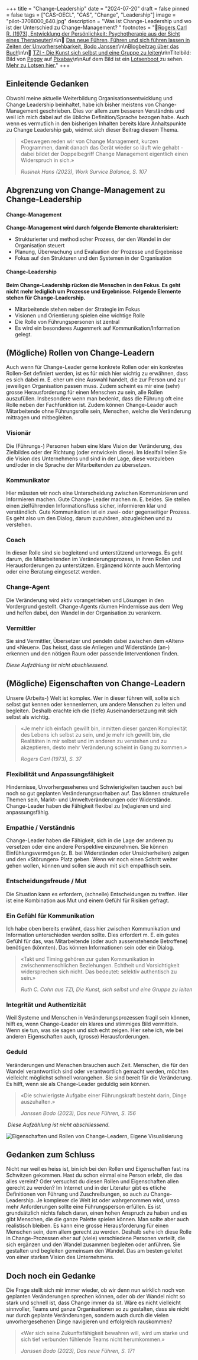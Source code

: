 +++
title = "Change-Leadership"
date = "2024-07-20"
draft = false
pinned = false
tags = ["CAS-OECL", "CAS", "Change", "Leadership"]
image = "pilot-3708000_640.jpg"
description = "Was ist Change-Leadership und wo ist der Unterschied zu Change-Management? "
footnotes = "📘[Rogers Carl R. (1973), Entwicklung der Persönlichkeit: Psychotherapie aus der Sicht eines Therapeuten](https://www.exlibris.ch/de/buecher-buch/deutschsprachige-buecher/carl-r-rogers/entwicklung-der-persoenlichkeit-konzepte-der-humanwissenschaften/id/9783608964172/)\n\n📘 [Das neue Führen, Führen und sich führen lassen in Zeiten der Unvorhersehbarkeit, Bodo Janssen](https://www.exlibris.ch/de/buecher-buch/deutschsprachige-buecher/bodo-janssen/das-neue-fuehren/id/9783424202854/)\n\n[Blogbeitrag über das Buch](https://www.bensblog.ch/das-neue-fuehren/)\n\n📘 [TZI - Die Kunst sich selbst und eine Gruppe zu leiten](https://www.exlibris.ch/de/buecher-buch/deutschsprachige-buecher/cornelia-loehmer/tzi-die-kunst-sich-selbst-und-eine-gruppe-zu-leiten/id/9783608961225/)\n\nTitelbild: Bild von [Peggy](https://pixabay.com/de/users/bpheinze_photography-9685047/?utm_source=link-attribution&utm_medium=referral&utm_campaign=image&utm_content=3708000) auf [Pixabay](https://pixabay.com/de//?utm_source=link-attribution&utm_medium=referral&utm_campaign=image&utm_content=3708000)\n\nAuf dem Bild ist ein [Lotsenboot ](https://de.wikipedia.org/wiki/Lotsenboot)zu sehen. [Mehr zu Lotsen hier.](https://de.wikipedia.org/wiki/Lotse)"
+++
## Einleitende Gedanken

Obwohl meine aktuelle Weiterbildung Organisationsentwicklung und Change Leadership beinhaltet, habe ich bisher meistens von Change-Management geschrieben. Dies vor allem zum besseren Verständnis und weil ich mich dabei auf die übliche Definition/Sprache bezogen habe. Auch wenn es vermutlich in den bisherigen Inhalten bereits klare Anhaltspunkte zu Change Leadership gab, widmet sich dieser Beitrag diesem Thema. 

> «Deswegen reden wir von Change Management, kurzen Programmen, damit danach das Gerät wieder so läuft wie gehabt - dabei bildet der Doppelbegriff Change Management eigentlich einen Widerspruch in sich.»
>
> *Rusinek Hans (2023), Work Survice Balance, S. 107*

## Abgrenzung von Change-Management zu Change-Leadership

#### Change-Management

**Change-Management wird durch folgende Elemente charakterisiert:** 

* Strukturierter und methodischer Prozess, der den Wandel in der Organisation steuert
* Planung, Überwachung und Evaluation der Prozesse und Ergebnisse
* Fokus auf den Strukturen und den Systemen in der Organisation

#### **Change-Leadership**

**Beim Change-Leadership rücken die Menschen in den Fokus. Es geht nicht mehr lediglich um Prozesse und Ergebnisse. Folgende Elemente stehen für Change-Leadership.**  

* Mitarbeitende stehen neben der Strategie im Fokus
* Visionen und Orientierung spielen eine wichtige Rolle
* Die Rolle von Führungspersonen ist zentral
* Es wird ein besonderes Augenmerk auf Kommunikation/Information gelegt.

## (Mögliche) Rollen von Change-Leadern

Auch wenn für Change-Leader gerne konkrete Rollen oder ein konkretes Rollen-Set definiert werden, ist es für mich hier wichtig zu erwähnen, dass es sich dabei m. E. eher um eine Auswahl handelt, die zur Person und zur jeweiligen Organisation passen muss. Zudem scheint es mir eine (sehr) grosse Herausforderung für einen Menschen zu sein, alle Rollen auszufüllen. Insbesondere wenn man bedenkt, dass die Führung oft eine Rolle neben der Fachfunktion ist. Zudem können Change-Leader auch Mitarbeitende ohne Führungsrolle sein, Menschen, welche die Veränderung mittragen und mitbegleiten. 

### Visionär

Die (Führungs-) Personen haben eine klare Vision der Veränderung, des Zielbildes oder der Richtung (oder entwickeln diese). Im Idealfall teilen Sie die Vision des Unternehmens und sind in der Lage, diese vorzuleben und/oder in die Sprache der Mitarbeitenden zu übersetzen. 

### Kommunikator

Hier müssten wir noch eine Unterscheidung zwischen Kommunizieren und Informieren machen. Gute Change-Leader machen m. E. beides. Sie stellen einen zielführenden Informationsfluss sicher, informieren klar und verständlich. Gute Kommunikation ist ein zwei- oder gegenseitiger Prozess. Es geht also um den Dialog, darum zuzuhören, abzugleichen und zu verstehen. 

### Coach

In dieser Rolle sind sie begleitend und unterstützend unterwegs. Es geht darum, die Mitarbeitenden im Veränderungsprozess, in ihren Rollen und Herausforderungen zu unterstützen. Ergänzend könnte auch Mentoring oder eine Beratung eingesetzt werden. 

### Change-Agent

Die Veränderung wird aktiv vorangetrieben und Lösungen in den Vordergrund gestellt. Change-Agents räumen Hindernisse aus dem Weg und helfen dabei, den Wandel in der Organisation zu verankern. 

### Vermittler

Sie sind Vermittler, Übersetzer und pendeln dabei zwischen dem «Alten» und «Neuen». Das heisst, dass sie Anliegen und Widerstände (an-) erkennen und den nötigen Raum oder passende Interventionen finden.

*Diese Aufzählung ist nicht abschliessend.*

## (Mögliche) Eigenschaften von Change-Leadern

Unsere (Arbeits-) Welt ist komplex. Wer in dieser führen will, sollte sich selbst gut kennen oder kennenlernen, um andere Menschen zu leiten und begleiten. Deshalb erachte ich die (tiefe) Auseinandersetzung mit sich selbst als wichtig.

> «Je mehr ich einfach gewillt bin, inmitten dieser ganzen Komplexität des Lebens ich selbst zu sein, und je mehr ich gewillt bin, die Realitäten in mir selbst und im anderen zu verstehen und zu akzeptieren, desto mehr Veränderung scheint in Gang zu kommen.» 
>
> *Rogers Carl (1973), S. 37*

### Flexibilität und Anpassungsfähigkeit

Hindernisse, Unvorhergesehenes und Schwierigkeiten tauchen auch bei noch so gut geplanten Veränderungsvorhaben auf. Das können strukturelle Themen sein, Markt- und Umweltveränderungen oder Widerstände. Change-Leader haben die Fähigkeit flexibel zu (re)agieren und sind anpassungsfähig. 

### Empathie / Verständnis

Change-Leader haben die Fähigkeit, sich in die Lage der anderen zu versetzen oder eine andere Perspektive einzunehmen. Sie können Einfühlungsvermögen (z. B. bei Widerständen oder Unsicherheiten) zeigen und den «Störungen» Platz geben. Wenn wir noch einen Schritt weiter gehen wollen, können und sollen sie auch mit sich empathisch sein. 

### Entscheidungsfreude / Mut

Die Situation kann es erfordern, (schnelle) Entscheidungen zu treffen. Hier ist eine Kombination aus Mut und einem Gefühl für Risiken gefragt. 

### Ein Gefühl für Kommunikation

Ich habe oben bereits erwähnt, dass hier zwischen Kommunikation und Information unterschieden werden sollte. Dies erfordert m. E. ein gutes Gefühl für das, was Mitarbeitende (oder auch aussenstehende Betroffene) benötigen (könnten). Das können Informationen sein oder ein Dialog. 

> «Takt und Timing gehören zur guten Kommunikation in zwischenmenschlichen Beziehungen. Echtheit und Vorsichtigkeit widersprechen sich nicht. Das bedeutet: selektiv authentisch zu sein.» 
>
> *Ruth C. Cohn aus TZI, Die Kunst, sich selbst und eine Gruppe zu leiten*

### Integrität und Authentizität

Weil Systeme und Menschen in Veränderungsprozessen fragil sein können, hilft es, wenn Change-Leader ein klares und stimmiges Bild vermitteln. Wenn sie tun, was sie sagen und sich echt zeigen. Hier sehe ich, wie bei anderen Eigenschaften auch, (grosse) Herausforderungen. 

### Geduld

Veränderungen und Menschen brauchen auch Zeit. Menschen, die für den Wandel verantwortlich sind oder verantwortlich gemacht werden, möchten vielleicht möglichst schnell vorangehen. Sie sind bereit für die Veränderung. Es hilft, wenn sie als Change-Leader geduldig sein können. 

> «Die schwierigste Aufgabe einer Führungskraft besteht darin, Dinge auszuhalten.» 
>
> *Janssen Bodo (2023), Das neue Führen, S. 156*

 *Diese Aufzählung ist nicht abschliessend.*

![Eigenschaften und Rollen von Change-Leadern, Eigene Visualisierung ](change-leadership.png)

## Gedanken zum Schluss

Nicht nur weil es heiss ist, bin ich bei den Rollen und Eigenschaften fast ins Schwitzen gekommen. Hast du schon einmal eine Person erlebt, die das alles vereint? Oder versuchst du diesen Rollen und Eigenschaften allen gerecht zu werden? Im Internet und in der Literatur gibt es etliche Definitionen von Führung und Zuschreibungen, so auch zu Change-Leadership. Je komplexer die Welt ist oder wahrgenommen wird, umso mehr Anforderungen sollte eine Führungsperson erfüllen. Es ist grundsätzlich nichts falsch daran, einen hohen Anspruch zu haben und es gibt Menschen, die die ganze Palette spielen können. Man sollte aber auch realistisch bleiben. Es kann eine grosse Herausforderung für einen Menschen sein, dem allem gerecht zu werden. Deshalb sehe ich diese Rolle in Change-Prozessen eher auf (viele) verschiedene Personen verteilt, die sich ergänzen und den Wandel zusammen begleiten oder anführen. Sie gestalten und begleiten gemeinsam den Wandel. Das am besten geleitet von einer starken Vision des Unternehmens. 

## Doch noch ein Gedanke

Die Frage stellt sich mir immer wieder, ob wir denn nun wirklich noch von geplanten Veränderungen sprechen können, oder ob der Wandel nicht so stark und schnell ist, dass Change immer da ist. Wäre es nicht vielleicht sinnvoller, Teams und ganze Organisationen so zu gestalten, dass sie nicht nur durch geplante Veränderungen, sondern auch durch die vielen unvorhergesehenen Dinge navigieren und erfolgreich rauskommen?

> «Wer sich seine Zukunftsfähigkeit bewahren will, wird um starke und sich tief verbunden fühlende Teams nicht herumkommen.» 
>
> *Janssen Bodo (2023), Das neue Führen, S. 171*